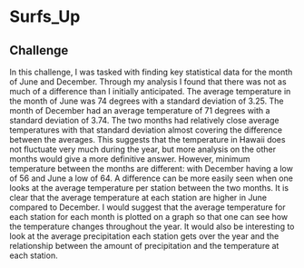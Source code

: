 # Surfs_Up

## Challenge
  In this challenge, I was tasked with finding key statistical data for the month of June and December. Through my analysis I found that there was not as much of a difference than I initially anticipated. The average temperature in the month of June was 74 degrees with a standard deviation of 3.25. The month of December had an average temperature of 71 degrees with a standard deviation of 3.74. The two months had relatively close average temperatures with that standard deviation almost covering the difference between the averages. This suggests that the temperature in Hawaii does not fluctuate very much during the year, but more analysis on the other months would give a more definitive answer. However, minimum temperature between the months are different: with December having a low of 56 and June a low of 64.
  A difference can be more easily seen when one looks at the average temperature per station between the two months. It is clear that the average temperature at each station are higher in June compared to December. I would suggest that the average temperature for each station for each month is plotted on a graph so that one can see how the temperature changes throughout the year. It would also be interesting to look at the average precipitation each station gets over the year and the relationship between the amount of precipitation and the temperature at each station.
